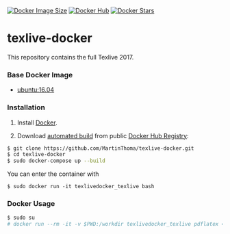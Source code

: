 [![Docker Image Size](https://images.microbadger.com/badges/image/themoosemind/texlive-docker.svg)](https://microbadger.com/images/themoosemind/texlive-docker)
[![Docker Hub](https://img.shields.io/docker/pulls/themoosemind/texlive-docker.svg)](https://hub.docker.com/r/themoosemind/texlive-docker/)
[![Docker Stars](https://img.shields.io/docker/stars/themoosemind/texlive-docker.svg)](https://hub.docker.com/r/themoosemind/texlive-docker/)

# texlive-docker

This repository contains the full Texlive 2017.

### Base Docker Image

* [ubuntu:16.04](https://registry.hub.docker.com/_/ubuntu/)

### Installation

1. Install [Docker](https://www.docker.com/).

2. Download [automated build](https://registry.hub.docker.com/u/themoosemind/texlive/) from public [Docker Hub Registry](https://registry.hub.docker.com/):

```bash
$ git clone https://github.com/MartinThoma/texlive-docker.git
$ cd texlive-docker
$ sudo docker-compose up --build
```

You can enter the container with

```
$ sudo docker run -it texlivedocker_texlive bash
```

### Docker Usage

```bash
$ sudo su
# docker run --rm -it -v $PWD:/workdir texlivedocker_texlive pdflatex <TEX_FILE>
```
